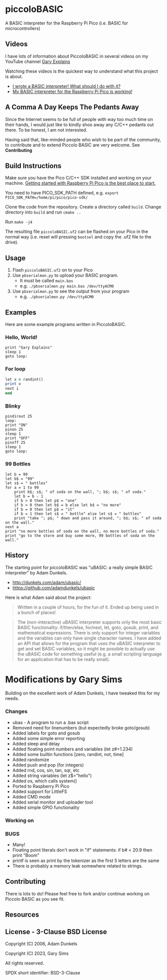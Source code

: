 # piccoloBASIC
A BASIC interpreter for the Raspberry Pi Pico (i.e. BASIC for microcontrollers)

## Videos
I have lots of information about PiccoloBASIC in several videos on my YouTube channel [Gary Explains](https://youtube.com/c/GaryExplains)

Watching these videos is the quickest way to understand what this project is about.

- [I wrote a BASIC interpreter! What should I do with it?](https://youtu.be/4MiT-29I_jI)
- [My BASIC interpreter for the Raspberry Pi Pico is working!](https://youtube.com/shorts/7dQfG__jr_c)

## A Comma A Day Keeps The Pedants Away
Since the Internet seems to be full of people with way too much time on their hands, I would just like to kindly shoo away any C/C++ pedants out there. To be honest, I am not interested.

Having said that, like-minded people who wish to be part of the community, to contribute and to extend Piccolo BASIC are very welcome. See __Contributing__

## Build Instructions
Make sure you have the Pico C/C++ SDK installed and working on your machine. [Getting started with Raspberry Pi Pico is
the best place to start.](https://datasheets.raspberrypi.org/pico/getting-started-with-pico.pdf)

You need to have PICO_SDK_PATH defined, e.g. `export PICO_SDK_PATH=/home/pi/pico/pico-sdk/`

Clone the code from the repository. Create a directory called `build`. Change directory into `build` and run `cmake ..`

Run `make -j4`

The resulting file `piccoloBASIC.uf2` can be flashed on your Pico in the normal way (i.e. reset will pressing `bootsel` and copy the .uf2 file to the drive).

## Usage
1. Flash `piccoloBASIC.uf2` on to your Pico
2. Use `pbserialmon.py` to upload your BASIC program.
   - It must be called `main.bas`
   - e.g. `./pbserialmon.py main.bas /dev/ttyACM0`
3. Use `pbserialmon.py` to see the output from your program
   - e.g. `./pbserialmon.py /dev/ttyACM0`

## Examples
Here are some example programs written in PiccoloBASIC.
### Hello, World!
```loop:
print "Gary Explains"
sleep 1
goto loop:
```
### For loop
```for i = 1 to 10
let x = randint()
print x
next i
end
```
### Blinky
```pininit 25
pindirout 25
loop:
print "ON"
pinon 25
sleep 1
print "OFF"
pinoff 25
sleep 1
goto loop:
```

### 99 Bottles
```
let b = 99
let b$ = "99"
let s$ = " bottles"
for a = 1 to 99
    print b$; s$; " of soda on the wall, "; b$; s$; " of soda."
    let b = b - 1
    if b > 0 then let p$ = "one"
    if b > 0 then let b$ = b else let b$ = "no more"
    if b = 0 then let p$ = "it"
    if b = 1 then let s$ = " bottle" else let s$ = " bottles"
    print "take "; p$; " down and pass it around, "; b$; s$; " of soda on the wall."
next a
print "no more bottles of soda on the wall, no more bottles of soda."
print "go to the store and buy some more, 99 bottles of soda on the wall."
```
## History
The starting point for piccoloBASIC was "uBASIC: a really simple BASIC interpreter" by Adam Dunkels.

- http://dunkels.com/adam/ubasic/
- https://github.com/adamdunkels/ubasic

Here is what Adam said about the project:

> Written in a couple of hours, for the fun of it. Ended up being used in a bunch of places!

> The (non-interactive) uBASIC interpreter supports only the most basic BASIC functionality: if/then/else, for/next, let, goto, gosub, print, and mathematical expressions. There is only support for integer variables and the variables can only have single character names. I have added an API that allows for the program that uses the uBASIC interpreter to get and set BASIC variables, so it might be possible to actually use the uBASIC code for something useful (e.g. a small scripting language for an application that has to be really small).


Modifications by Gary Sims
==========================

Building on the excellent work of Adam Dunkels, I have tweaked this for my needs.

### Changes
- ubas - A program to run a .bas script
- Removed need for linenumbers (but expectedly broke goto/gosub)
- Added labels for goto and gosub
- Added some simple error reporting
- Added sleep and delay
- Added floating point numbers and variables (let z#=1.234)
- Added some builtin functions [zero, randint, not, time]
- Added randomize
- Added push and pop (for integers)
- Added rnd, cos, sin, tan, sqr, etc
- Added string variables (let z$="hello")
- Added os, which calls system()
- Ported to Raspberry Pi Pico
- Added support for LittleFS
- Added CMD mode
- Added serial monitor and uploader tool
- Added simple GPIO functionality

### Working on

### BUGS
- Many!
- Floating point literals don't work in "if" statements: if b# < 20.9 then print "Boom"
- printf is seen as print by the tokenizer as the first 5 letters are the same
- There is probably a memory leak somewhere related to strings.

## Contributing
There is lots to do! Please feel free to fork and/or continue working on Piccolo BASIC as you see fit.

## Resources

## License - 3-Clause BSD License
Copyright (C) 2006, Adam Dunkels

Copyright (C) 2023, Gary Sims

All rights reserved.

SPDX short identifier: BSD-3-Clause
